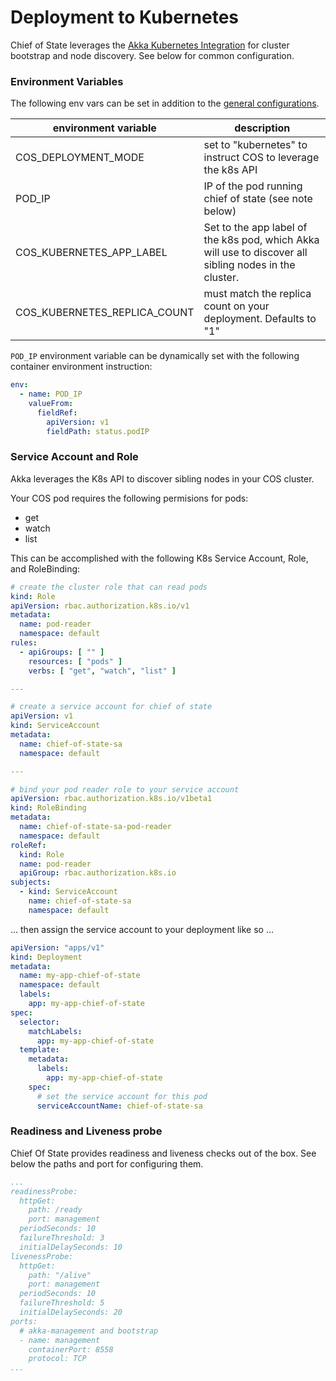 # Deployment to Kubernetes

Chief of State leverages
the [Akka Kubernetes Integration](https://doc.akka.io/docs/akka-management/current/kubernetes-deployment/index.html) for
cluster bootstrap and node discovery. See below for common configuration.

### Environment Variables

The following env vars can be set in addition to the [general configurations](./configuration.md).

| environment variable | description |
| --- | --- |
| COS_DEPLOYMENT_MODE | set to "kubernetes" to instruct COS to leverage the k8s API |
| POD_IP | IP of the pod running chief of state (see note below) |
| COS_KUBERNETES_APP_LABEL | Set to the app label of the k8s pod, which Akka will use to discover all sibling nodes in the cluster. |
| COS_KUBERNETES_REPLICA_COUNT | must match the replica count on your deployment. Defaults to "1" |

`POD_IP` environment variable can be dynamically set with the following container environment instruction:

```yaml
env:
  - name: POD_IP
    valueFrom:
      fieldRef:
        apiVersion: v1
        fieldPath: status.podIP
```

### Service Account and Role

Akka leverages the K8s API to discover sibling nodes in your COS cluster.

Your COS pod requires the following permisions for pods:

- get
- watch
- list

This can be accomplished with the following K8s Service Account, Role, and RoleBinding:

```yaml
# create the cluster role that can read pods
kind: Role
apiVersion: rbac.authorization.k8s.io/v1
metadata:
  name: pod-reader
  namespace: default
rules:
  - apiGroups: [ "" ]
    resources: [ "pods" ]
    verbs: [ "get", "watch", "list" ]

---

# create a service account for chief of state
apiVersion: v1
kind: ServiceAccount
metadata:
  name: chief-of-state-sa
  namespace: default

---

# bind your pod reader role to your service account
apiVersion: rbac.authorization.k8s.io/v1beta1
kind: RoleBinding
metadata:
  name: chief-of-state-sa-pod-reader
  namespace: default
roleRef:
  kind: Role
  name: pod-reader
  apiGroup: rbac.authorization.k8s.io
subjects:
  - kind: ServiceAccount
    name: chief-of-state-sa
    namespace: default
```

... then assign the service account to your deployment like so ...

```yaml
apiVersion: "apps/v1"
kind: Deployment
metadata:
  name: my-app-chief-of-state
  namespace: default
  labels:
    app: my-app-chief-of-state
spec:
  selector:
    matchLabels:
      app: my-app-chief-of-state
  template:
    metadata:
      labels:
        app: my-app-chief-of-state
    spec:
      # set the service account for this pod
      serviceAccountName: chief-of-state-sa
```

### Readiness and Liveness probe

Chief Of State provides readiness and liveness checks out of the box. See below the paths and port for configuring them.

```yaml
...
readinessProbe:
  httpGet:
    path: /ready
    port: management
  periodSeconds: 10
  failureThreshold: 3
  initialDelaySeconds: 10
livenessProbe:
  httpGet:
    path: "/alive"
    port: management
  periodSeconds: 10
  failureThreshold: 5
  initialDelaySeconds: 20
ports:
  # akka-management and bootstrap
  - name: management
    containerPort: 8558
    protocol: TCP
...
```



